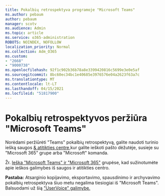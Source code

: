```yaml
---
title: Pokalbių retrospektyva programoje "Microsoft Teams"
ms.author: pebaum
author: pebaum
manager: scotv
ms.audience: Admin
ms.topic: article
ms.service: o365-administration
ROBOTS: NOINDEX, NOFOLLOW
localization_priority: Normal
ms.collection: Adm_O365
ms.custom:
- "2668"
- "9000738"
ms.openlocfilehash: 92f1c902b36b78a8e3399420816c5699e3e0e5af
ms.sourcegitcommit: 8bc60ec34bc1e40685e3976576e04a2623f63a7c
ms.translationtype: MT
ms.contentlocale: lt-LT
ms.lasthandoff: 04/15/2021
ms.locfileid: "51817900"
---
```

# <a name="viewing-chat-history-in-microsoft-teams"></a>Pokalbių retrospektyvos peržiūra "Microsoft Teams"

Norėdami peržiūrėti "Teams" pokalbių retrospektyvą, galite naudoti turinio iešką saugos [& atitikties centre,](https://sip.protection.office.com/insightdashboard)kur galite ieškoti pašto dėžutėje, susieje su "Microsoft 365" grupe arba "Microsoft" komanda. [](https://sip.protection.office.com/contentsearchbeta?ContentOnly=1) 

Žr. [Ieška "Microsoft Teams" ir "Microsoft 365"](https://docs.microsoft.com/microsoft-365/compliance/content-search) grupėse, kad sužinotumėte apie ieškos galimybes iš saugos ir atitikties centro. 

**Pastaba:** Atsarginio kopijavimo, eksportavimo, spausdinimo ir archyvavimo pokalbių retrospektyva šiuo metu negalima tiesiogiai iš "Microsoft Teams". Balsuodami už šią ["UserVoice" galimybę.](https://microsoftteams.uservoice.com/forums/555103-public/suggestions/16982542-backup-export-printing-archive-options?page=2&per_page=20) 
